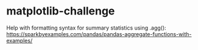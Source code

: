 # matplotlib-challenge

Help with formatting syntax for summary statistics using .agg(): https://sparkbyexamples.com/pandas/pandas-aggregate-functions-with-examples/

